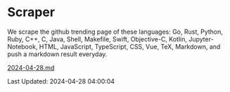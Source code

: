 # Scraper

We scrape the github trending page of these languages: Go, Rust, Python, Ruby, C++, C, Java, Shell, Makefile, Swift, Objective-C, Kotlin, Jupyter-Notebook, HTML, JavaScript, TypeScript, CSS, Vue, TeX, Markdown, and push a markdown result everyday.

[2024-04-28.md](https://github.com/yangwenmai/github-trending-backup/blob/master/2024-04-28.md)

Last Updated: 2024-04-28 04:00:04